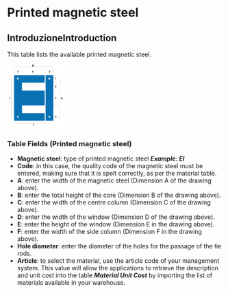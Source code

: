 # Printed magnetic steel


## IntroduzioneIntroduction

This table lists the available printed magnetic steel. 
 
<img src="img/LamieriniStampati.png" height="150px">

### Table Fields (Printed magnetic steel)

- **Magnetic steel**: type of printed magnetic steel
***Example: EI***
- **Code**: in this case, the quality code of the magnetic steel must be entered, making sure that it is spelt correctly, as per the material table.
- **A**: enter the width of the magnetic steel (Dimension A of the drawing above).
- **B**: enter the total height of the core (Dimension B of the drawing above).
- **C**: enter the width of the centre column (Dimension C of the drawing above).
- **D**: enter the width of the window (Dimension D of the drawing above).
- **E**: enter the height of the window (Dimension E in the drawing above).
- **F**: enter the width of the side column (Dimension F in the drawing above).
- **Hole diameter**: enter the diameter of the holes for the passage of the tie rods.
- **Article**: to select the material, use the article code of your management system. This value will allow the applications to retrieve the description and unit cost into the table ***Material Unit Cost*** by importing the list of materials available in your warehouse.
